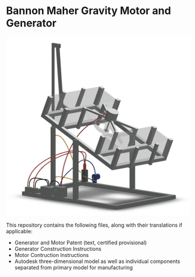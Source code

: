 # Bannon Maher Gravity Motor and Generator

![Bannon Maher Gravity Motor and Generator](bannon_maher_gravity_motor_and_generator.jpg)

This repository contains the following files, along with their translations if applicable:
- Generator and Motor Patent (text, certified provisional)
- Generator Construction Instructions
- Motor Contruction Instructions
- Autodesk three-dimensional model as well as individual components separated from primary model for manufacturing
